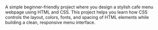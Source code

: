 A simple beginner-friendly project where you design a stylish cafe menu webpage using HTML and CSS. This project helps you learn how CSS controls the layout, colors, fonts, and spacing of HTML elements while building a clean, responsive menu interface.
